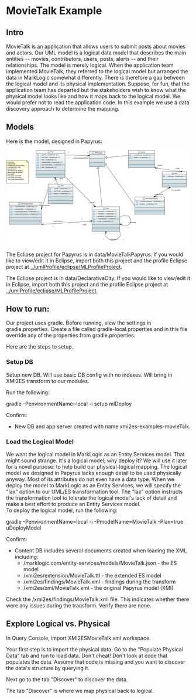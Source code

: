 # MovieTalk Example

## Intro
MovieTalk is an application that allows users to submit posts about movies and actors. Our UML model is a logical data model that describes the main entities -- movies, contributors, users, posts, alerts -- and their relationships. The model is merely logical. When the application team implemented MovieTalk, they referred to the logical model but arranged the data in MarkLogic somewhat differently. There is therefore a gap between the logical model and its physical implementation. Suppose, for fun, that the application team has departed but the stakeholders wish to know what the physical model looks like and how it maps back to the logical model. We would prefer not to read the application code. In this example we use a data discovery approach to determine the mapping.

## Models
Here is the model, designed in Papyrus:

![MovieTalk](../umlModels/MovieTalk.png)

The Eclipse project for Papyrus is in data/MovieTalkPapyrus. If you would like to view/edit it in Eclipse, import both this project and the profile Eclipse project at [../umlProfile/eclipse/MLProfileProject](../../umlProfile/eclipse/MLProfileProject).

The Eclipse project is in data/DeclarativeCity. If you would like to view/edit it in Eclipse, import both this project and the profile Eclipse project at [../umlProfile/eclipse/MLProfileProject](../../umlProfile/eclipse/MLProfileProject).

## How to run:

Our project uses gradle. Before running, view the settings in gradle.properties. Create a file called gradle-local.properties and in this file override any of the properties from gradle.properties.

Here are the steps to setup.

### Setup DB
Setup new DB. Will use basic DB config with no indexes. Will bring in XMI2ES transform to our modules.

Run the following:

gradle -PenvironmentName=local -i setup mlDeploy

Confirm:
- New DB and app server created with name xmi2es-examples-movieTalk.

### Load the Logical Model

We want the logical model in MarkLogic as an Entity Services model. That might sound strange. It's a logical model; why deploy it? We will use it later for a novel purpose: to help build our physical-logical mapping. The logical model we designed in Papyrus lacks enough detail to be used physically anyway. Most of its attributes do not even have a data type. When we deploy the model to MarkLogic as an Entity Services, we will specify the "lax" option to our UML/ES transformation tool. The "lax" option instructs the transformation tool to tolerate the logical model's lack of detail and make a best effort to produce an Entity Services model.  
To deploy the logical model, run the following:

gradle -PenvironmentName=local -i -PmodelName=MovieTalk -Plax=true uDeployModel

Confirm:
- Content DB includes several documents created when loading the XMI, including:
	* /marklogic.com/entity-services/models/MovieTalk.json - the ES model
	* /xmi2es/extension/MovieTalk.ttl - the extended ES model
	* /xmi2es/findings/MovieTalk.xml - findings during the transform
	* /xmi2es/xmi/MovieTalk.xml - the original Papyrus model (XMI)

Check the /xmi2es/findings/MovieTalk.xml file. This indicates whether there were any issues during the transform. Verify there are none.

## Explore Logical vs. Physical
In Query Console, import XMI2ESMovieTalk.xml workspace. 

Your first step is to import the physical data. Go to the "Populate Physical Data" tab and run to load data. Don't cheat! Don't look at code that populates the data. Assume that code is missing and you want to discover the data's structure by querying it.

Next go to the tab "Discover" to discover the data.

The tab "Discover" is where we map physical back to logical. 

